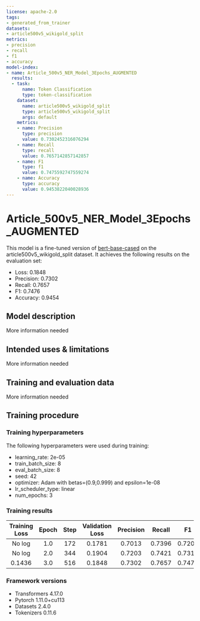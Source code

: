 ```yaml
---
license: apache-2.0
tags:
- generated_from_trainer
datasets:
- article500v5_wikigold_split
metrics:
- precision
- recall
- f1
- accuracy
model-index:
- name: Article_500v5_NER_Model_3Epochs_AUGMENTED
  results:
  - task:
      name: Token Classification
      type: token-classification
    dataset:
      name: article500v5_wikigold_split
      type: article500v5_wikigold_split
      args: default
    metrics:
    - name: Precision
      type: precision
      value: 0.7302452316076294
    - name: Recall
      type: recall
      value: 0.7657142857142857
    - name: F1
      type: f1
      value: 0.7475592747559274
    - name: Accuracy
      type: accuracy
      value: 0.9453822040028936
---
```


<!-- This model card has been generated automatically according to the information the Trainer had access to. You
should probably proofread and complete it, then remove this comment. -->

# Article_500v5_NER_Model_3Epochs_AUGMENTED

This model is a fine-tuned version of [bert-base-cased](https://huggingface.co/bert-base-cased) on the article500v5_wikigold_split dataset.
It achieves the following results on the evaluation set:
- Loss: 0.1848
- Precision: 0.7302
- Recall: 0.7657
- F1: 0.7476
- Accuracy: 0.9454

## Model description

More information needed

## Intended uses & limitations

More information needed

## Training and evaluation data

More information needed

## Training procedure

### Training hyperparameters

The following hyperparameters were used during training:
- learning_rate: 2e-05
- train_batch_size: 8
- eval_batch_size: 8
- seed: 42
- optimizer: Adam with betas=(0.9,0.999) and epsilon=1e-08
- lr_scheduler_type: linear
- num_epochs: 3

### Training results

| Training Loss | Epoch | Step | Validation Loss | Precision | Recall | F1     | Accuracy |
|:-------------:|:-----:|:----:|:---------------:|:---------:|:------:|:------:|:--------:|
| No log        | 1.0   | 172  | 0.1781          | 0.7013    | 0.7396 | 0.7200 | 0.9403   |
| No log        | 2.0   | 344  | 0.1904          | 0.7203    | 0.7421 | 0.7310 | 0.9396   |
| 0.1436        | 3.0   | 516  | 0.1848          | 0.7302    | 0.7657 | 0.7476 | 0.9454   |


### Framework versions

- Transformers 4.17.0
- Pytorch 1.11.0+cu113
- Datasets 2.4.0
- Tokenizers 0.11.6
